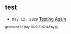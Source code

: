 ## test

* <code>May 12, 2020</code> [Testing Again](/Users/ccummer/Documents/tilde/2020-05-12T21-47-40-testing-again.md)

<sup><sub>generated 12 May 2020 21:52:48 by <a href='https://github.com/senorprogrammer/til'>til</a></sub></sup>
